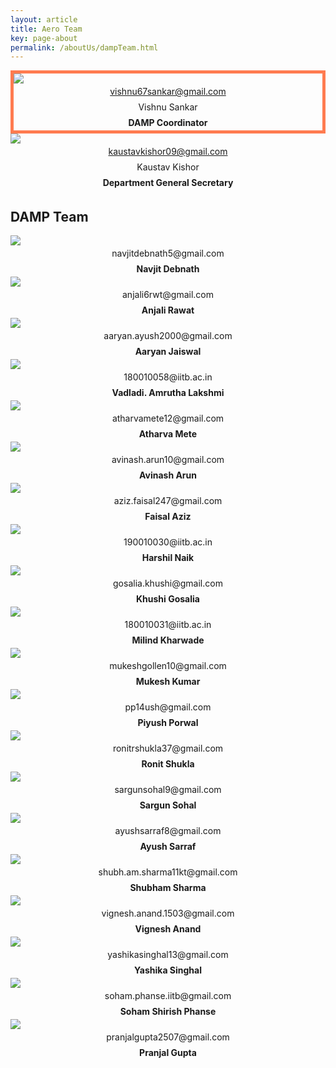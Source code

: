 ```yaml
---
layout: article
title: Aero Team
key: page-about
permalink: /aboutUs/dampTeam.html
---
```


<!-- ## DAMP Coordinator: Amal S Sebastian -->

<style>
  .card__header h4,
  .overlay p {
    text-align: center;
    margin: 0;
    padding: 0;
    line-height: 25px;
  }
</style>

<div class="grid">
  <div class="cell cell--12 cell--md-6 cell--lg-6 content p-2">
    <div class="card" style="border: 5px solid #ff7b50">
      <a href="#">
        <div class="card__image card--clickable">
          <img class="image" src="\Image\DAMP\Vishnu.jpg" />
          <div class="overlay overlay--bottom">
            <p>vishnu67sankar@gmail.com</p>
          </div>
        </div>
      </a>
      <div class="card__content">
        <div class="card__header">
          <h4 style=" font-weight: normal">Vishnu Sankar</h4>
          <h4>DAMP Coordinator</h4>
        </div>
      </div>
    </div>
  </div>
  <div class="cell cell--12 cell--md-6 cell--lg-6 content p-2">
    <div class="card">
      <a href="aeroCouncil.html">
        <div class="card__image card--clickable">
          <img class="image" src="\Image\Council\Kaustav.jpg" />
          <div class="overlay overlay--bottom">
            <p>kaustavkishor09@gmail.com</p>
          </div>
        </div>
      </a>
      <div class="card__content">
        <div class="card__header">
          <h4 style=" font-weight: normal">Kaustav Kishor</h4>
          <h4>Department General Secretary</h4>
        </div>
      </div>
    </div>
  </div>
</div>

## DAMP Team

<div class="grid">
  <div class="cell cell--12 cell--md-6 cell--lg-4 content p-2">
    <div class="card">
      <div class="card__image">
        <img class="image" src="\Image\DAMP\Navjit.jpg" />
        <div class="overlay overlay--bottom">
          <p>navjitdebnath5@gmail.com</p>
        </div>
      </div>
      <div class="card__content">
        <div class="card__header">
          <h4>Navjit Debnath</h4>
        </div>
      </div>
    </div>
  </div>

  <div class="cell cell--12 cell--md-6 cell--lg-4 content p-2">
    <div class="card">
      <div class="card__image">
        <img class="image" src="\Image\DAMP\Anjali.jpg" />
        <div class="overlay overlay--bottom">
          <p>anjali6rwt@gmail.com</p>
        </div>
      </div>
      <div class="card__content">
        <div class="card__header">
          <h4>Anjali Rawat</h4>
        </div>
      </div>
    </div>
  </div>

  <div class="cell cell--12 cell--md-6 cell--lg-4 content p-2">
    <div class="card">
      <div class="card__image">
        <img class="image" src="\Image\DAMP\Aaryan.jpeg" />
        <div class="overlay overlay--bottom">
          <p>aaryan.ayush2000@gmail.com</p>
        </div>
      </div>
      <div class="card__content">
        <div class="card__header">
          <h4>Aaryan Jaiswal</h4>
        </div>
      </div>
    </div>

  </div>
  <div class="cell cell--12 cell--md-6 cell--lg-4 content p-2">
    <div class="card">
      <div class="card__image">
        <img class="image" src="\Image\DAMP\Amrutha.jpg" />
        <div class="overlay overlay--bottom">
          <p>180010058@iitb.ac.in</p>
        </div>
      </div>
      <div class="card__content">
        <div class="card__header">
          <h4>Vadladi. Amrutha Lakshmi</h4>
        </div>
      </div>
    </div>
  </div>


  <div class="cell cell--12 cell--md-6 cell--lg-4 content p-2">
    <div class="card">
      <div class="card__image">
        <img class="image" src="\Image\DAMP\Atharva.jpg" />
        <div class="overlay overlay--bottom">
          <p>atharvamete12@gmail.com</p>
        </div>
      </div>
      <div class="card__content">
        <div class="card__header">
          <h4>Atharva Mete</h4>
        </div>
      </div>
    </div>
  </div>

  <div class="cell cell--12 cell--md-6 cell--lg-4 content p-2">
    <div class="card">
      <div class="card__image">
        <img class="image" src="\Image\DAMP\Avinas.jpg" />
        <div class="overlay overlay--bottom">
          <p>avinash.arun10@gmail.com</p>
        </div>
      </div>
      <div class="card__content">
        <div class="card__header">
          <h4>Avinash Arun</h4>
        </div>
      </div>
    </div>
  </div>

  <div class="cell cell--12 cell--md-6 cell--lg-4 content p-2">
    <div class="card">
      <div class="card__image">
        <img class="image" src="\Image\DAMP\Faisal.jpg" />
        <div class="overlay overlay--bottom">
          <p>aziz.faisal247@gmail.com</p>
        </div>
      </div>
      <div class="card__content">
        <div class="card__header">
          <h4>Faisal Aziz</h4>
        </div>
      </div>
    </div>
  </div>

  <div class="cell cell--12 cell--md-6 cell--lg-4 content p-2">
    <div class="card">
      <div class="card__image">
        <img class="image" src="\Image\DAMP\Harshil.jpeg" />
        <div class="overlay overlay--bottom">
          <p>190010030@iitb.ac.in</p>
        </div>
      </div>
      <div class="card__content">
        <div class="card__header">
          <h4>Harshil Naik</h4>
        </div>
      </div>
    </div>
  </div>

  <div class="cell cell--12 cell--md-6 cell--lg-4 content p-2">
    <div class="card">
      <div class="card__image">
        <img class="image" src="\Image\DAMP\Khushi.jpeg" />
        <div class="overlay overlay--bottom">
          <p>gosalia.khushi@gmail.com</p>
        </div>
      </div>
      <div class="card__content">
        <div class="card__header">
          <h4>Khushi Gosalia</h4>
        </div>
      </div>
    </div>
  </div>

  <div class="cell cell--12 cell--md-6 cell--lg-4 content p-2">
    <div class="card">
      <div class="card__image">
        <img class="image" src="\Image\DAMP\Milind.JPG" />
        <div class="overlay overlay--bottom">
          <p>180010031@iitb.ac.in</p>
        </div>
      </div>
      <div class="card__content">
        <div class="card__header">
          <h4>Milind Kharwade</h4>
        </div>
      </div>
    </div>
  </div>

  <div class="cell cell--12 cell--md-6 cell--lg-4 content p-2">
    <div class="card">
      <div class="card__image">
        <img class="image" src="\Image\DAMP\Mukesh.png" />
        <div class="overlay overlay--bottom">
          <p>mukeshgollen10@gmail.com</p>
        </div>
      </div>
      <div class="card__content">
        <div class="card__header">
          <h4>Mukesh Kumar</h4>
        </div>
      </div>
    </div>
  </div>



  <div class="cell cell--12 cell--md-6 cell--lg-4 content p-2">
    <div class="card">
      <div class="card__image">
        <img class="image" src="\Image\DAMP\Porwal.jpg" />
        <div class="overlay overlay--bottom">
          <p>pp14ush@gmail.com</p>
        </div>
      </div>
      <div class="card__content">
        <div class="card__header">
          <h4>Piyush Porwal</h4>
        </div>
      </div>
    </div>
  </div>

  <div class="cell cell--12 cell--md-6 cell--lg-4 content p-2">
    <div class="card">
      <div class="card__image">
        <img class="image" src="\Image\DAMP\Ronit.jpg" />
        <div class="overlay overlay--bottom">
          <p>ronitrshukla37@gmail.com</p>
        </div>
      </div>
      <div class="card__content">
        <div class="card__header">
          <h4>Ronit Shukla</h4>
        </div>
      </div>
    </div>
  </div>

  <div class="cell cell--12 cell--md-6 cell--lg-4 content p-2">
    <div class="card">
      <div class="card__image">
        <img class="image" src="\Image\DAMP\Sargun.jpg" />
        <div class="overlay overlay--bottom">
          <p>sargunsohal9@gmail.com</p>
        </div>
      </div>
      <div class="card__content">
        <div class="card__header">
          <h4>Sargun Sohal</h4>
        </div>
      </div>
    </div>
  </div>

  <div class="cell cell--12 cell--md-6 cell--lg-4 content p-2">
    <div class="card">
      <div class="card__image">
        <img class="image" src="\Image\DAMP\sarraf.jpg" />
        <div class="overlay overlay--bottom">
          <p>ayushsarraf8@gmail.com</p>
        </div>
      </div>
      <div class="card__content">
        <div class="card__header">
          <h4>Ayush Sarraf</h4>
        </div>
      </div>
    </div>
  </div>

  <div class="cell cell--12 cell--md-6 cell--lg-4 content p-2">
    <div class="card">
      <div class="card__image">
        <img class="image" src="\Image\DAMP\Shubham.jpg" />
        <div class="overlay overlay--bottom">
          <p>shubh.am.sharma11kt@gmail.com</p>
        </div>
      </div>
      <div class="card__content">
        <div class="card__header">
          <h4>Shubham Sharma</h4>
        </div>
      </div>
    </div>
  </div>

  <div class="cell cell--12 cell--md-6 cell--lg-4 content p-2">
    <div class="card">
      <div class="card__image">
        <img class="image" src="\Image\DAMP\Vignesh.jpeg" />
        <div class="overlay overlay--bottom">
          <p>vignesh.anand.1503@gmail.com</p>
        </div>
      </div>
      <div class="card__content">
        <div class="card__header">
          <h4>Vignesh Anand</h4>
        </div>
      </div>
    </div>
  </div>

  <div class="cell cell--12 cell--md-6 cell--lg-4 content p-2">
    <div class="card">
      <div class="card__image">
        <img class="image" src="\Image\DAMP\Yashika.jpg" />
        <div class="overlay overlay--bottom">
          <p>yashikasinghal13@gmail.com</p>
        </div>
      </div>
      <div class="card__content">
        <div class="card__header">
          <h4>Yashika Singhal</h4>
        </div>
      </div>
    </div>
  </div>
  
  <div class="cell cell--12 cell--md-6 cell--lg-4 content p-2">
    <div class="card">
      <div class="card__image">
        <img class="image" src="\Image\DAMP\Soham.jpg" />
        <div class="overlay overlay--bottom">
          <p>soham.phanse.iitb@gmail.com</p>
        </div>
      </div>
      <div class="card__content">
        <div class="card__header">
          <h4>Soham Shirish Phanse</h4>
        </div>
      </div>
    </div>
  </div>
  
  <div class="cell cell--12 cell--md-6 cell--lg-4 content p-2">
    <div class="card">
      <div class="card__image">
        <img class="image" src="\Image\DAMP\Pranjal.jpeg" />
        <div class="overlay overlay--bottom">
          <p>pranjalgupta2507@gmail.com</p>
        </div>
      </div>
      <div class="card__content">
        <div class="card__header">
          <h4>Pranjal Gupta</h4>
        </div>
      </div>
    </div>
  </div>
  
  


</div>
